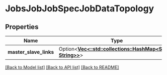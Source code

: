 # JobsJobJobSpecJobDataTopology

## Properties

Name | Type | Description | Notes
------------ | ------------- | ------------- | -------------
**master_slave_links** | Option<[**Vec<::std::collections::HashMap<String, String>>**](map.md)> |  | [optional]

[[Back to Model list]](../README.md#documentation-for-models) [[Back to API list]](../README.md#documentation-for-api-endpoints) [[Back to README]](../README.md)


